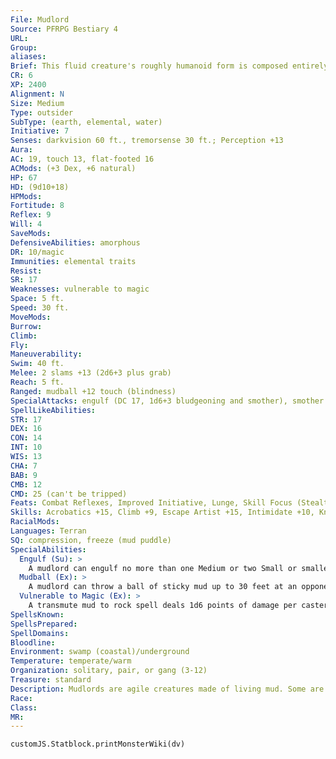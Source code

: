 ```yaml
---
File: Mudlord
Source: PFRPG Bestiary 4
URL: 
Group: 
aliases: 
Brief: This fluid creature's roughly humanoid form is composed entirely of thick gobbets of soggy, brown mud.
CR: 6
XP: 2400
Alignment: N
Size: Medium
Type: outsider
SubType: (earth, elemental, water)
Initiative: 7
Senses: darkvision 60 ft., tremorsense 30 ft.; Perception +13
Aura: 
AC: 19, touch 13, flat-footed 16
ACMods: (+3 Dex, +6 natural)
HP: 67
HD: (9d10+18)
HPMods: 
Fortitude: 8
Reflex: 9
Will: 4
SaveMods: 
DefensiveAbilities: amorphous
DR: 10/magic
Immunities: elemental traits
Resist: 
SR: 17
Weaknesses: vulnerable to magic
Space: 5 ft.
Speed: 30 ft.
MoveMods: 
Burrow: 
Climb: 
Fly: 
Maneuverability: 
Swim: 40 ft.
Melee: 2 slams +13 (2d6+3 plus grab)
Reach: 5 ft.
Ranged: mudball +12 touch (blindness)
SpecialAttacks: engulf (DC 17, 1d6+3 bludgeoning and smother), smother
SpellLikeAbilities: 
STR: 17
DEX: 16
CON: 14
INT: 10
WIS: 13
CHA: 7
BAB: 9
CMB: 12
CMD: 25 (can't be tripped)
Feats: Combat Reflexes, Improved Initiative, Lunge, Skill Focus (Stealth), Weapon Focus (slam)
Skills: Acrobatics +15, Climb +9, Escape Artist +15, Intimidate +10, Knowledge (planes) +6, Perception +13, Stealth +18, Swim +17
RacialMods: 
Languages: Terran
SQ: compression, freeze (mud puddle)
SpecialAbilities:
  Engulf (Su): >
    A mudlord can engulf no more than one Medium or two Small or smaller creatures at a time.
  Mudball (Ex): >
    A mudlord can throw a ball of sticky mud up to 30 feet at an opponent's face as a ranged touch attack. It if hits, the target is blinded. Each round on its turn, the target can attempt a DC 16 Reflex save as a free action; if successful, the target shakes off the mud.  The target or an adjacent creature can wipe off the mud as a standard action. The save DC is Constitution-based.
  Vulnerable to Magic (Ex): >
    A transmute mud to rock spell deals 1d6 points of damage per caster level to any mudlord in the area and automatically staggers it for 2d6 rounds.
SpellsKnown: 
SpellsPrepared: 
SpellDomains: 
Bloodline: 
Environment: swamp (coastal)/underground
Temperature: temperate/warm
Organization: solitary, pair, or gang (3-12)
Treasure: standard
Description: Mudlords are agile creatures made of living mud. Some are natural elemental creatures, and others were created by long-term mixing of earth and magical water, such as by an enchanted fountain or pool leaking into the surrounding soil. Regardless of their origin, mudlords are xenophobic and highly territorial. They avoid contact with humanoid creatures, and go to great lengths to ensure their mud-f illed lairs are far from any humanoid settlements. If a group of humanoids settles too close to a mudlord enclave, the mudlords aggressively attempt to eradicate the humanoid infestation from their lands. Because its natural form is a loose pile of mud and it can flatten itself even further, a common mudlord tactic is to blend in with a swamp, quicksand, or other depression in the earth (using its freeze ability to resemble a mud puddle) and wait for intruders to approach. Among their own kind, mudlords are rambunctious and playful, engaging in wrestling matches, mud-throwing contests, and races. They have been known to ally with earth, mud, and water elementals, but consider themselves the superiors in these alliances because of their greater intelligence. Exceptional mudlords often become druids, oracles, or rangers, and are more tolerant of humanoids, often accepting tribute from tribes of boggards, goblins, or lizardfolk in exchange for truces. Some arise from contaminated sources (such as a demon imprisoned in water) and these might ally themselves with fiends, slimes, or other strange creatures. A typical mudlord stands 7 feet tall and weighs 250 pounds.
Race: 
Class: 
MR: 
---
```

```dataviewjs
customJS.Statblock.printMonsterWiki(dv)
```
